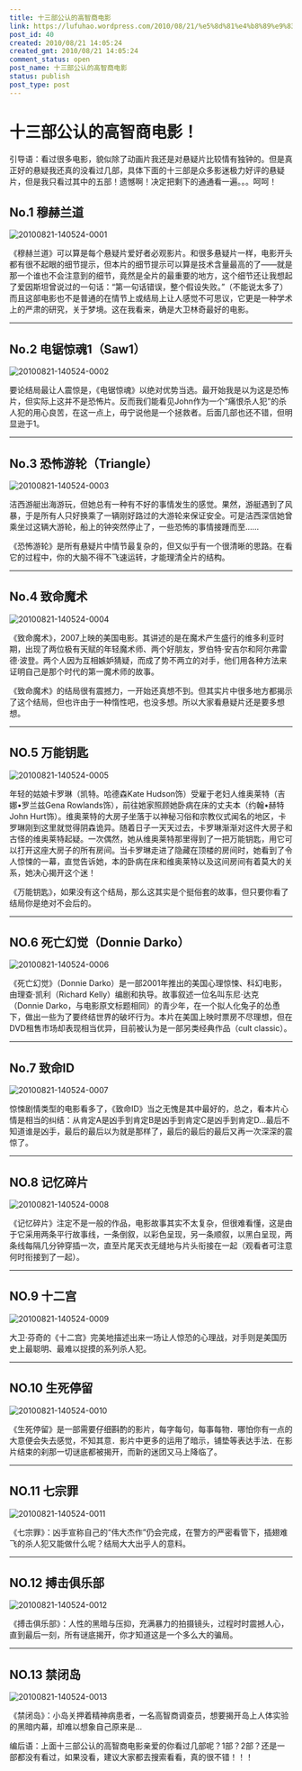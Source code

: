 ```yaml
---
title: 十三部公认的高智商电影
link: https://lufuhao.wordpress.com/2010/08/21/%e5%8d%81%e4%b8%89%e9%83%a8%e5%85%ac%e8%ae%a4%e7%9a%84%e9%ab%98%e6%99%ba%e5%95%86%e7%94%b5%e5%bd%b1%ef%bc%81/
post_id: 40
created: 2010/08/21 14:05:24
created_gmt: 2010/08/21 14:05:24
comment_status: open
post_name: 十三部公认的高智商电影
status: publish
post_type: post
---
```


# 十三部公认的高智商电影！

> 

 

引导语：看过很多电影，貌似除了动画片我还是对悬疑片比较情有独钟的。但是真正好的悬疑我还真的没看过几部，具体下面的十三部是众多影迷极力好评的悬疑片，但是我只看过其中的五部！遗憾啊！决定把剩下的通通看一遍。。。呵呵！

## No.1 穆赫兰道

![20100821-140524-0001](/assets/images/20100821-140524-0001.jpeg)

《穆赫兰道》可以算是每个悬疑片爱好者必观影片。和很多悬疑片一样，电影开头都有很不起眼的细节提示，但本片的细节提示可以算是技术含量最高的了——就是那一个谁也不会注意到的细节，竟然是全片的最重要的地方，这个细节还让我想起了爱因斯坦曾说过的一句话：“第一句话错误，整个假设失败。”（不能说太多了）而且这部电影也不是普通的在情节上或结局上让人感觉不可思议，它更是一种学术上的严肃的研究，关于梦境。这在我看来，确是大卫林奇最好的电影。

***

## No.2 电锯惊魂1（Saw1）

![20100821-140524-0002](/assets/images/20100821-140524-0002.jpeg)

要论结局最让人震惊是，《电锯惊魂》以绝对优势当选。最开始我是以为这是恐怖片，但实际上这并不是恐怖片。反而我们能看见John作为一个“痛恨杀人犯”的杀人犯的用心良苦，在这一点上，毋宁说他是一个拯救者。后面几部也还不错，但明显逊于1。

***

## No.3 恐怖游轮（Triangle）

![20100821-140524-0003](/assets/images/20100821-140524-0003.jpeg)

洁西游艇出海游玩，但她总有一种有不好的事情发生的感觉。果然，游艇遇到了风暴，于是所有人只好换乘了一辆刚好路过的大游轮来保证安全。可是洁西深信她曾乘坐过这辆大游轮，船上的钟突然停止了，一些恐怖的事情接踵而至……

《恐怖游轮》是所有悬疑片中情节最复杂的，但又似乎有一个很清晰的思路。在看它的过程中，你的大脑不得不飞速运转，才能理清全片的结构。

***

## No.4 致命魔术

![20100821-140524-0004](/assets/images/20100821-140524-0004.jpeg)

《致命魔术》，2007上映的美国电影。其讲述的是在魔术产生盛行的维多利亚时期，出现了两位极有天赋的年轻魔术师、两个好朋友，罗伯特·安吉尔和阿尔弗雷德·波登。两个人因为互相嫉妒猜疑，而成了势不两立的对手，他们用各种方法来证明自己是那个时代的第一魔术师的故事。

《致命魔术》的结局很有震撼力，一开始还真想不到。但其实片中很多地方都揭示了这个结局，但也许由于一种惰性吧，也没多想。所以大家看悬疑片还是要多想想。

***

## NO.5 万能钥匙

![20100821-140524-0005](/assets/images/20100821-140524-0005.jpeg)

年轻的姑娘卡罗琳（凯特。哈德森Kate Hudson饰）受雇于老妇人维奥莱特（吉娜•罗兰兹Gena Rowlands饰），前往她家照顾她卧病在床的丈夫本（约翰•赫特 John Hurt饰）。维奥莱特的大房子坐落于以神秘习俗和宗教仪式闻名的地区，卡罗琳刚到这里就觉得阴森诡异。随着日子一天天过去，卡罗琳渐渐对这件大房子和古怪的维奥莱特起疑。一次偶然，她从维奥莱特那里得到了一把万能钥匙，用它可以打开这座大房子的所有房间。当卡罗琳走进了隐藏在顶楼的房间时，她看到了令人惊悚的一幕，直觉告诉她，本的卧病在床和维奥莱特以及这间房间有着莫大的关系，她决心揭开这个迷！

《万能钥匙》，如果没有这个结局，那么这其实是个挺俗套的故事，但只要你看了结局你是绝对不会后的。

***

## NO.6 死亡幻觉（Donnie Darko）

![20100821-140524-0006](/assets/images/20100821-140524-0006.jpeg)

《死亡幻觉》（Donnie Darko）是一部2001年推出的美国心理惊悚、科幻电影，由理查·凯利（Richard Kelly）编剧和执导。故事叙述一位名叫东尼·达克（Donnie Darko，与电影原文标题相同）的青少年，在一个拟人化兔子的怂恿下，做出一些为了要终结世界的破坏行为。本片在美国上映时票房不尽理想，但在DVD租售市场却表现相当优异，目前被认为是一部另类经典作品（cult classic）。 

***

## No.7 致命ID

![20100821-140524-0007](/assets/images/20100821-140524-0007.jpeg)

惊悚剧情类型的电影看多了，《致命ID》当之无愧是其中最好的，总之，看本片心情是相当的纠结：从肯定A是凶手到肯定B是凶手到肯定C是凶手到肯定D…最后不知道谁是凶手，最后的最后以为就是那样了，最后的最后的最后又再一次深深的震惊了。

***

## NO.8 记忆碎片

![20100821-140524-0008](/assets/images/20100821-140524-0008.jpeg)

《记忆碎片》注定不是一般的作品，电影故事其实不太复杂，但很难看懂，这是由于它采用两条平行故事线，一条倒叙，以彩色呈现，另一条顺叙，以黑白呈现，两条线每隔几分钟穿插一次，直至片尾天衣无缝地与片头衔接在一起（观看者可注意何时衔接到了一起）。

***

## NO.9 十二宫

![20100821-140524-0009](/assets/images/20100821-140524-0009.jpeg)

大卫·芬奇的《十二宫》完美地描述出来一场让人惊恐的心理战，对手则是美国历史上最聪明、最难以捉摸的系列杀人犯。

***

## NO.10 生死停留

![20100821-140524-0010](/assets/images/20100821-140524-0010.jpeg)

《生死停留》是一部需要仔细斟酌的影片，每字每句，每事每物．哪怕你有一点的大意便会失去感觉，不知其意．影片中更多的运用了暗示，铺垫等表达手法．在影片结束的刹那一切谜底都被揭开，而新的迷团又马上降临了。

***

## NO.11 七宗罪

![20100821-140524-0011](/assets/images/20100821-140524-0011.jpeg)

《七宗罪》：凶手宣称自己的“伟大杰作”仍会完成，在警方的严密看管下，插翅难飞的杀人犯又能做什么呢？结局大大出乎人的意料。

***

## NO.12 搏击俱乐部

![20100821-140524-0012](/assets/images/20100821-140524-0012.jpeg)

《搏击俱乐部》：人性的黑暗与压抑，充满暴力的拍摄镜头，过程时时震撼人心，直到最后一刻，所有谜底揭开，你才知道这是一个多么大的骗局。

***

## NO.13 禁闭岛

![20100821-140524-0013](/assets/images/20100821-140524-0013.jpeg)

《禁闭岛》：小岛关押着精神病患者，一名高智商调查员，想要揭开岛上人体实验的黑暗内幕，却难以想象自己原来是...

编后语：上面十三部公认的高智商电影亲爱的你看过几部呢？1部？2部？还是一部都没有看过，如果没看，建议大家都去搜索看看，真的很不错！！！
